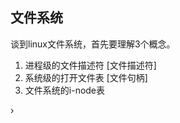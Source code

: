 ## 文件系统

谈到linux文件系统，首先要理解3个概念。

1. 进程级的文件描述符   [文件描述符]
2. 系统级的打开文件表   [文件句柄]
3. 文件系统的i-node表

›



